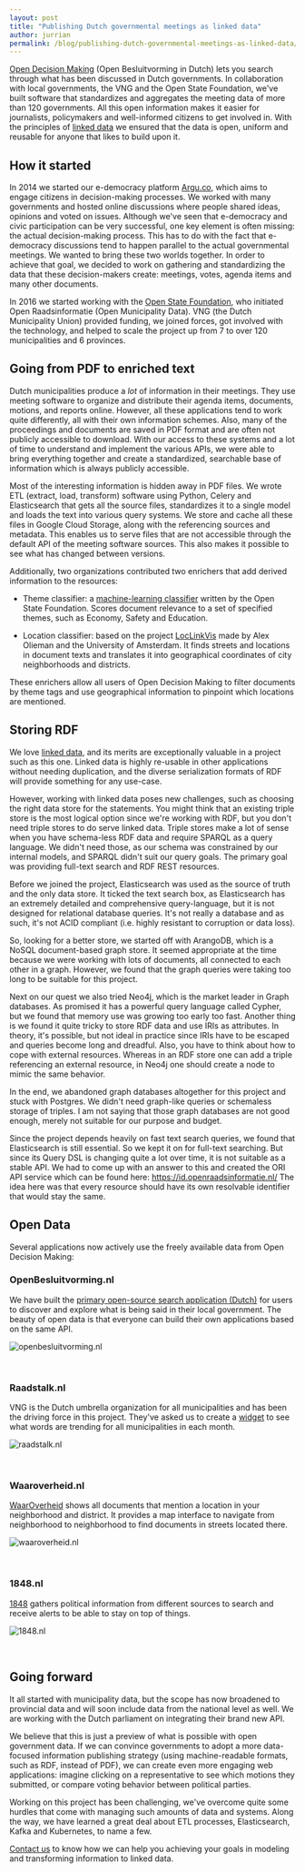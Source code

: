 ```yaml
---
layout: post
title: "Publishing Dutch governmental meetings as linked data"
author: jurrian
permalink: /blog/publishing-dutch-governmental-meetings-as-linked-data/
---
```


[Open Decision Making](https://openbesluitvorming.nl) (Open Besluitvorming in Dutch) lets you search through what has been discussed in Dutch governments.
In collaboration with local governments, the VNG and the Open State Foundation, we've built software that standardizes and aggregates the meeting data of more than 120 governments.
All this open information makes it easier for journalists, policymakers and well-informed citizens to get involved in.
With the principles of [linked data](/what-is-linked-data/) we ensured that the data is open, uniform and reusable for anyone that likes to build upon it.

## How it started

In 2014 we started our e-democracy platform [Argu.co](https://argu.co), which aims to engage citizens in decision-making processes.
We worked with many governments and hosted online discussions where people shared ideas, opinions and voted on issues.
Although we've seen that e-democracy and civic participation can be very successful, one key element is often missing: the actual decision-making process.
This has to do with the fact that e-democracy discussions tend to happen parallel to the actual governmental meetings.
We wanted to bring these two worlds together.
In order to achieve that goal, we decided to work on gathering and standardizing the data that these decision-makers create: meetings, votes, agenda items and many other documents.

In 2016 we started working with the [Open State Foundation](https://openstate.eu/), who initiated Open Raadsinformatie (Open Municipality Data).
VNG (the Dutch Municipality Union) provided funding, we joined forces, got involved with the technology, and helped to scale the project up from 7 to over 120 municipalities and 6 provinces.

## Going from PDF to enriched text

Dutch municipalities produce a *lot* of information in their meetings.
They use meeting software to organize and distribute their agenda items, documents, motions, and reports online.
However, all these applications tend to work quite differently, all with their own information schemes.
Also, many of the proceedings and documents are saved in PDF format and are often not publicly accessible to download.
With our access to these systems and a lot of time to understand and implement the various APIs, we were able to bring everything together and create a standardized, searchable base of information which is always publicly accessible.

Most of the interesting information is hidden away in PDF files.
We wrote ETL (extract, load, transform) software using Python, Celery and Elasticsearch that gets all the source files, standardizes it to a single model and loads the text into various query systems.
We store and cache all these files in Google Cloud Storage, along with the referencing sources and metadata.
This enables us to serve files that are not accessible through the default API of the meeting software sources.
This also makes it possible to see what has changed between versions.

Additionally, two organizations contributed two enrichers that add derived information to the resources:

- Theme classifier: a [machine-learning classifier](https://github.com/openstate/ori-theme-classifier) written by the Open State Foundation.
Scores document relevance to a set of specified themes, such as Economy, Safety and Education.

- Location classifier: based on the project [LocLinkVis](https://bitbucket.org/aolieman/loclinkvis/) made by Alex Olieman and the University of Amsterdam.
It finds streets and locations in document texts and translates it into geographical coordinates of city neighborhoods and districts.

These enrichers allow all users of Open Decision Making to filter documents by theme tags and use geographical information to pinpoint which locations are mentioned.

## Storing RDF

We love [linked data](https://ontola.io/what-is-linked-data/), and its merits are exceptionally valuable in a project such as this one.
Linked data is highly re-usable in other applications without needing duplication, and the diverse serialization formats of RDF will provide something for any use-case.

However, working with linked data poses new challenges, such as choosing the right data store for the statements.
You might think that an existing triple store is the most logical option since we're working with RDF, but you don't need triple stores to do serve linked data.
Triple stores make a lot of sense when you have schema-less RDF data and require SPARQL as a query language.
We didn't need those, as our schema was constrained by our internal models, and SPARQL didn't suit our query goals.
The primary goal was providing full-text search and RDF REST resources.

Before we joined the project, Elasticsearch was used as the source of truth and the only data store.
It ticked the text search box, as Elasticsearch has an extremely detailed and comprehensive query-language, but it is not designed for relational database queries.
It's not really a database and as such, it's not ACID compliant (i.e. highly resistant to corruption or data loss).

So, looking for a better store, we started off with ArangoDB, which is a NoSQL document-based graph store.
It seemed appropriate at the time because we were working with lots of documents, all connected to each other in a graph.
However, we found that the graph queries were taking too long to be suitable for this project.

Next on our quest we also tried Neo4j, which is the market leader in Graph databases.
As promised it has a powerful query language called Cypher, but we found that memory use was growing too early too fast.
Another thing is we found it quite tricky to store RDF data and use IRIs as attributes.
In theory, it's possible, but not ideal in practice since IRIs have to be escaped and queries become long and dreadful.
Also, you have to think about how to cope with external resources.
Whereas in an RDF store one can add a triple referencing an external resource, in Neo4j one should create a node to mimic the same behavior.

In the end, we abandoned graph databases altogether for this project and stuck with Postgres.
We didn't need graph-like queries or schemaless storage of triples.
I am not saying that those graph databases are not good enough, merely not suitable for our purpose and budget.

Since the project depends heavily on fast text search queries, we found that Elasticsearch is still essential.
So we kept it on for full-text searching.
But since its Query DSL is changing quite a lot over time, it is not suitable as a stable API.
We had to come up with an answer to this and created the ORI API service which can be found here: https://id.openraadsinformatie.nl/
The idea here was that every resource should have its own resolvable identifier that would stay the same.

## Open Data

Several applications now actively use the freely available data from Open Decision Making:

### OpenBesluitvorming.nl

We have built the [primary open-source search application (Dutch)](https://openbesluitvorming.nl) for users to discover and explore what is being said in their local government.
The beauty of open data is that everyone can build their own applications based on the same API.

![openbesluitvorming.nl](/img/posts/ori/zoek-openraadsinformatie.jpg "openbesluitvorming.nl")

&nbsp;

### Raadstalk.nl

VNG is the Dutch umbrella organization for all municipalities and has been the driving force in this project.
They've asked us to create a [widget](https://raadstalk.nl) to see what words are trending for all municipalities in each month.

![raadstalk.nl](/img/posts/ori/raadstalk.jpg "Raadstalk.nl")

&nbsp;

### Waaroverheid.nl

[WaarOverheid](https://waaroverheid.nl) shows all documents that mention a location in your neighborhood and district.
It provides a map interface to navigate from neighborhood to neighborhood to find documents in streets located there.

![waaroverheid.nl](/img/posts/ori/waaroverheid.jpg "Waaroverheid.nl")

&nbsp;

### 1848.nl

[1848](https://1848.nl) gathers political information from different sources to search and receive alerts to be able to stay on top of things.

![1848.nl](/img/posts/ori/1848.jpg "1848.nl")

&nbsp;

## Going forward

It all started with municipality data, but the scope has now broadened to provincial data and will soon include data from the national level as well.
We are working with the Dutch parliament on integrating their brand new API.

We believe that this is just a preview of what is possible with open government data.
If we can convince governments to adopt a more data-focused information publishing strategy (using machine-readable formats, such as RDF, instead of PDF), we can create even more engaging web applications: imagine clicking on a representative to see which motions they submitted, or compare voting behavior between political parties.

Working on this project has been challenging, we've overcome quite some hurdles that come with managing such amounts of data and systems.
Along the way, we have learned a great deal about ETL processes, Elasticsearch, Kafka and Kubernetes, to name a few.

[Contact us](/contact) to know how we can help you achieving your goals in modeling and transforming information to linked data.
